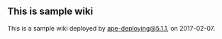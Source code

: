 This is sample wiki
-------------------

This is a sample wiki deployed by ape-deploying@5.1.1, on 2017-02-07.
